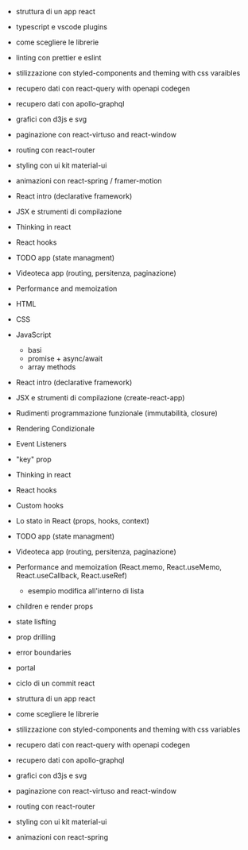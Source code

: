 - struttura di un app react
- typescript e vscode plugins
- come scegliere le librerie
- linting con prettier e eslint
- stilizzazione con styled-components and theming with css varaibles
- recupero dati con react-query with openapi codegen
- recupero dati con apollo-graphql
- grafici con d3js e svg
- paginazione con react-virtuso and react-window
- routing con react-router
- styling con ui kit material-ui
- animazioni con react-spring / framer-motion
- React intro (declarative framework)
- JSX e strumenti di compilazione
- Thinking in react
- React hooks
- TODO app (state managment)
- Videoteca app (routing, persitenza, paginazione)
- Performance and memoization


- HTML
- CSS
- JavaScript
  - basi
  - promise + async/await
  - array methods

- React intro (declarative framework)
- JSX e strumenti di compilazione (create-react-app)
- Rudimenti programmazione funzionale (immutabilità, closure)
- Rendering Condizionale
- Event Listeners
- "key" prop
- Thinking in react
- React hooks
- Custom hooks
- Lo stato in React (props, hooks, context)
- TODO app (state managment)
- Videoteca app (routing, persitenza, paginazione)
- Performance and memoization (React.memo, React.useMemo, React.useCallback, React.useRef)
  - esempio modifica all'interno di lista
- children e render props
- state lisfting
- prop drilling
- error boundaries
- portal
- ciclo di un commit react

- struttura di un app react
- come scegliere le librerie
- stilizzazione con styled-components and theming with css variables
- recupero dati con react-query with openapi codegen
- recupero dati con apollo-graphql
- grafici con d3js e svg
- paginazione con react-virtuso and react-window
- routing con react-router
- styling con ui kit material-ui
- animazioni con react-spring
